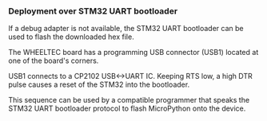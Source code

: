 ### Deployment over STM32 UART bootloader

If a debug adapter is not available, the STM32 UART bootloader can be used to
flash the downloaded hex file.

The WHEELTEC board has a programming USB connector (USB1) located at one of
the board's corners.

USB1 connects to a CP2102 USB<->UART IC. Keeping RTS low, a high DTR pulse
causes a reset of the STM32 into the bootloader.

This sequence can be used by a compatible programmer that speaks the STM32
UART bootloader protocol to flash MicroPython onto the device.
